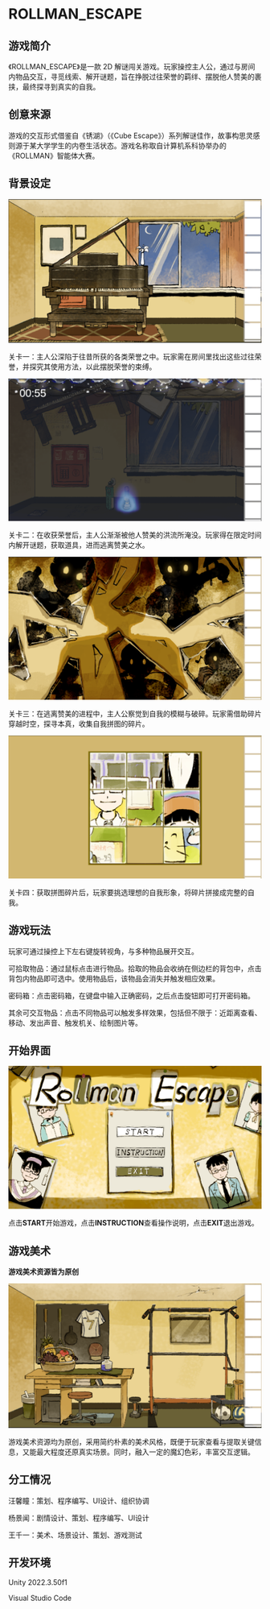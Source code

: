 # ROLLMAN_ESCAPE

## 游戏简介

《ROLLMAN_ESCAPE》是一款 2D 解谜闯关游戏。玩家操控主人公，通过与房间内物品交互，寻觅线索、解开谜题，旨在挣脱过往荣誉的羁绊、摆脱他人赞美的裹挟，最终探寻到真实的自我。

## 创意来源

游戏的交互形式借鉴自《锈湖》（《Cube Escape》）系列解谜佳作，故事构思灵感则源于某大学学生的内卷生活状态。游戏名称取自计算机系科协举办的《ROLLMAN》智能体大赛。

## 背景设定

![alt text](images/image.png)

关卡一：主人公深陷于往昔所获的各类荣誉之中。玩家需在房间里找出这些过往荣誉，并探究其使用方法，以此摆脱荣誉的束缚。

![alt text](images/image-1.png)

关卡二：在收获荣誉后，主人公渐渐被他人赞美的洪流所淹没。玩家得在限定时间内解开谜题，获取道具，进而逃离赞美之水。

![alt text](images/image-2.png)

关卡三：在逃离赞美的进程中，主人公察觉到自我的模糊与破碎。玩家需借助碎片穿越时空，探寻本真，收集自我拼图的碎片。

![alt text](images/image-3.png)

关卡四：获取拼图碎片后，玩家要挑选理想的自我形象，将碎片拼接成完整的自我。

## 游戏玩法

玩家可通过操控上下左右键旋转视角，与多种物品展开交互。

可拾取物品：通过鼠标点击进行物品。拾取的物品会收纳在侧边栏的背包中，点击背包内物品即可选中。使用物品后，该物品会消失并触发相应效果。

密码箱：点击密码箱，在键盘中输入正确密码，之后点击旋钮即可打开密码箱。

其余可交互物品：点击不同物品可以触发多样效果，包括但不限于：近距离查看、移动、发出声音、触发机关、绘制图片等。

## 开始界面

![alt text](images/image-4.png)

点击**START**开始游戏，点击**INSTRUCTION**查看操作说明，点击**EXIT**退出游戏。

## 游戏美术

**游戏美术资源皆为原创**

![alt text](images/image-5.png)

游戏美术资源均为原创，采用简约朴素的美术风格，既便于玩家查看与提取关键信息，又能最大程度还原真实场景。同时，融入一定的魔幻色彩，丰富交互逻辑。

## 分工情况

汪馨瞳：策划、程序编写、UI设计、组织协调

杨景闻：剧情设计、策划、程序编写、UI设计

王千一：美术、场景设计、策划、游戏测试

## 开发环境

Unity 2022.3.50f1

Visual Studio Code